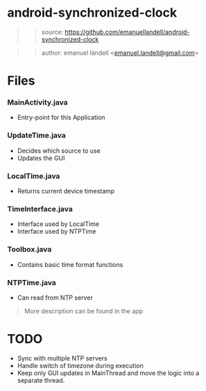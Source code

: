 # android-synchronized-clock
>> source: https://github.com/emanuellandell/android-synchronized-clock

>> author: emanuel ländell <<emanuel.landell@gmail.com>>
# Files
### MainActivity.java
* Entry-point for this Application
### UpdateTime.java
* Decides which source to use
* Updates the GUI
### LocalTime.java
* Returns current device timestamp
### TimeInterface.java
* Interface used by LocalTime
* Interface used by NTPTime
### Toolbox.java
* Contains basic time format functions
### NTPTime.java
* Can read from NTP server
> More description can be found in the app
# TODO
- Sync with multiple NTP servers
- Handle switch of timezone during execution
- Keep only GUI updates in MainThread and move the
  logic into a separate thread.
